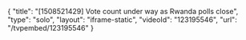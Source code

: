 {
    "title": "[1508521429] Vote count under way as Rwanda polls close",
    "type": "solo",
    "layout": "iframe-static",
    "videoId": "123195546",
    "url": "\/tvpembed\/123195546"
}